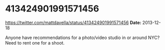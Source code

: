 # 413424901991571456
https://twitter.com/mattdavella/status/413424901991571456
**Date:** 2013-12-18

Anyone have recommendations for a photo/video studio in or around NYC? Need to rent one for a shoot.
